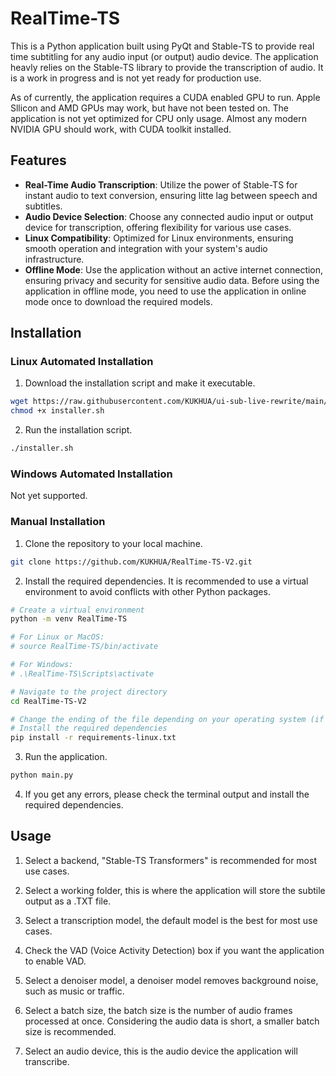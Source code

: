 # RealTime-TS
This is a Python application built using PyQt and Stable-TS to provide real time subtitling for any audio input (or output) audio device. The application heavly relies on the Stable-TS library to provide the transcription of audio. It is a work in progress and is not yet ready for production use.

As of currently, the application requires a CUDA enabled GPU to run. Apple Sllicon and AMD GPUs may work, but have not been tested on. The application is not yet optimized for CPU only usage. Almost any modern NVIDIA GPU should work, with CUDA toolkit installed. 

## Features

- **Real-Time Audio Transcription**: Utilize the power of Stable-TS for instant audio to text conversion, ensuring litte lag between speech and subtitles.
- **Audio Device Selection**: Choose any connected audio input or output device for transcription, offering flexibility for various use cases.
- **Linux Compatibility**: Optimized for Linux environments, ensuring smooth operation and integration with your system's audio infrastructure.
- **Offline Mode**: Use the application without an active internet connection, ensuring privacy and security for sensitive audio data. Before using the application in offline mode, you need to use the application in online mode once to download the required models.

## Installation

### Linux Automated Installation
1. Download the installation script and make it executable.
```bash
wget https://raw.githubusercontent.com/KUKHUA/ui-sub-live-rewrite/main/scripts/installer.sh
chmod +x installer.sh
```

2. Run the installation script.
```bash
./installer.sh
```

### Windows Automated Installation
Not yet supported.

### Manual Installation
1. Clone the repository to your local machine.
```bash
git clone https://github.com/KUKHUA/RealTime-TS-V2.git
```

2. Install the required dependencies. It is recommended to use a virtual environment to avoid conflicts with other Python packages.
```bash
# Create a virtual environment
python -m venv RealTime-TS

# For Linux or MacOS: 
# source RealTime-TS/bin/activate

# For Windows: 
# .\RealTime-TS\Scripts\activate

# Navigate to the project directory
cd RealTime-TS-V2

# Change the ending of the file depending on your operating system (if it exists).
# Install the required dependencies
pip install -r requirements-linux.txt
```
3. Run the application.
```bash
python main.py
```

4. If you get any errors, please check the terminal output and install the required dependencies.

## Usage

1. Select a backend, "Stable-TS Transformers" is recommended for most use cases.

2. Select a working folder, this is where the application will store the subtile output as a .TXT file.

3. Select a transcription model, the default model is the best for most use cases.

4. Check the VAD (Voice Activity Detection) box if you want the application to enable VAD.

5. Select a denoiser model, a denoiser model removes background noise, such as music or traffic.

6. Select a batch size, the batch size is the number of audio frames processed at once. Considering the audio data is short, a smaller batch size is recommended.

7. Select an audio device, this is the audio device the application will transcribe.
